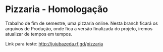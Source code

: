 # Pizzaria - Homologação
Trabalho de fim de semestre, uma pizzaria online.
  Nesta branch ficará os arquivos de Produção, onde fica a versão finalizada do projeto, iremos atualizar de tempos em tempos.
  
  Link para teste: http://jujubazeda.rf.gd/pizzaria
